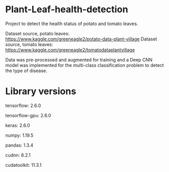 # Plant-Leaf-health-detection

Project to detect the health status of potato and tomato leaves.

Dataset source, potato leaves: https://www.kaggle.com/greeneagle2/potato-data-plant-village
Dataset source, tomato leaves: https://www.kaggle.com/greeneagle2/tomatodataplantvillage

Data was pre-processed and augmented for training and a Deep CNN model was implemented for the multi-class classification problem to detect the type of disease.

# Library versions

tensorflow: 2.6.0

tensorflow-gpu: 2.6.0

keras: 2.6.0

numpy: 1.19.5

pandas: 1.3.4

cudnn: 8.2.1

cudatoolkit: 11.3.1
